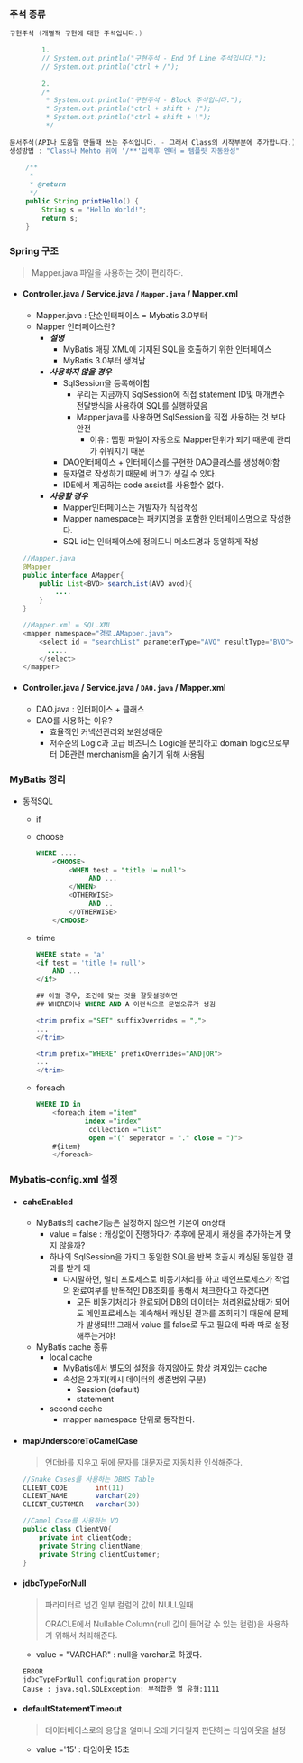 ### 주석 종류

```java
구현주석 (개별적 구현에 대한 주석입니다.)

		1. 
		// System.out.println("구현주석 - End Of Line 주석입니다.");
		// System.out.println("ctrl + /");
		
		2.
		/*
		 * System.out.println("구현주석 - Block 주석입니다.");
		 * System.out.println("ctrl + shift + /");
		 * System.out.println("ctrl + shift + \");
		 */
            
문서주석(API나 도움말 만들때 쓰는 주석입니다. - 그래서 Class의 시작부분에 추가합니다.)
생성방법 : "Class나 Mehto 위에 '/**'입력후 엔터 = 템플릿 자동완성"
	
	/**
	 * 
	 * @return
	 */
	public String printHello() {
		String s = "Hello World!";
		return s;
	}
```



### Spring 구조

> Mapper.java 파일을 사용하는 것이 편리하다.

* #### Controller.java / Service.java / `Mapper.java` / Mapper.xml

  * Mapper.java : 단순인터페이스 = Mybatis 3.0부터
  * Mapper 인터페이스란?
    * ***설명***
      * MyBatis 매핑 XML에 기재된 SQL을 호출하기 위한 인터페이스
      * MyBatis 3.0부터 생겨남
    * ***사용하지 않을 경우***
      * SqlSession을 등록해야함
        * 우리는 지금까지 SqlSession에 직접 statement ID및 매개변수 전달방식을 사용하여 SQL를 실행하였음
        * Mapper.java를 사용하면 SqlSession을 직접 사용하는 것 보다 안전
          * 이유 : 맵핑 파일이 자동으로 Mapper단위가 되기 때문에 관리가 쉬워지기 때문
      * DAO인터페이스 + 인터페이스를 구현한 DAO클래스를 생성해야함
      * 문자열로 작성하기 때문에 버그가 생길 수 있다.
      * IDE에서 제공하는 code assist를 사용할수 없다.
    * ***사용할 경우***
      * Mapper인터페이스는 개발자가 직접작성
      * Mapper namespace는 패키지명을 포함한 인터페이스명으로 작성한다.
      * SQL id는 인터페이스에 정의도니 메소드명과 동일하게 작성

  ```java
  //Mapper.java
  @Mapper
  public interface AMapper{
      public List<BVO> searchList(AVO avod){
          ....
      }
  }
  
  //Mapper.xml = SQL.XML
  <mapper namespace="경로.AMapper.java">
      <select id = "searchList" parameterType="AVO" resultType="BVO">
      	.....
      </select>
  </mapper>
  ```

  

* #### Controller.java / Service.java / `DAO.java` / Mapper.xml

  * DAO.java : 인터페이스 + 클래스
  * DAO를 사용하는 이유?
    * 효율적인 커넥션관리와 보완성때문
    * 저수준의 Logic과 고급 비즈니스 Logic을 분리하고 domain logic으로부터 DB관련 merchanism을 숨기기 위해 사용됨

  

### MyBatis 정리

* 동적SQL

  * if

  * choose

    ```sql
    WHERE ....
    	<CHOOSE>
    		<WHEN test = "title != null">
    			 AND ...
    		</WHEN>
            <OTHERWISE>
            	 AND ..
            </OTHERWISE>
        </CHOOSE>
    ```

  * trime

    ```sql
    WHERE state = 'a'
    <if test = 'title != null'>
    	AND ...
    </if>
    
    ## 이럴 경우, 조건에 맞는 것을 잘못설정하면
    ## WHERE이나 WHERE AND A 이런식으로 문법오류가 생김
    
    <trim prefix ="SET" suffixOverrides = ",">
    ...
    </trim>
    
    <trim prefix="WHERE" prefixOverrides="AND|OR">
    ...
    </trim>
    ```

  * foreach

    ```sql
    WHERE ID in
    	<foreach item ="item" 
    			index ="index" 
    			 collection ="list"
                 open ="(" seperator = "." close = ")">
        #{item}
        </foreach>
    ```

  



### Mybatis-config.xml 설정

* #### caheEnabled

  * MyBatis의 cache기능은 설정하지 않으면 기본이 on상태
    * value = false : 캐싱없이 진행하다가 추후에 문제시 캐싱을 추가하는게 맞지 않을까?
    * 하나의 SqlSession을 가지고 동일한 SQL을 반복 호출시 캐싱된 동일한 결과를 받게 돼
      * 다시말하면, 멀티 프로세스로 비동기처리를 하고 메인프로세스가 작업의 완료여부를 반복적인  DB조회를 통해서 체크한다고 하겠다면 
        * 모든 비동기처리가 완료되어 DB의 데이터는 처리완료상태가 되어도 메인프로세스는 계속해서 캐싱된 결과를 조회되기 때문에 문제가 발생돼!!! 그래서 value 를 false로 두고 필요에 따라 따로 설정해주는거야!
  * MyBatis cache 종류
    * local cache
      * MyBatis에서 별도의 설정을 하지않아도 항상 켜져있는 cache
      * 속성은 2가지(캐시 데이터의 생존범위 구분)
        * Session (default)
        * statement
    * second cache
      * mapper namespace 단위로 동작한다.

* #### mapUnderscoreToCamelCase

  >  언더바를 지우고 뒤에 문자를 대문자로 자동치환 인식해준다.

  ```java
  //Snake Cases를 사용하는 DBMS Table
  CLIENT_CODE   	int(11)
  CLIENT_NAME   	varchar(20)
  CLIENT_CUSTOMER	varchar(30)
  
  //Camel Case를 사용하는 VO
  public class ClientVO{
      private int clientCode;
      private String clientName;
      private String clientCustomer;
  }
  ```

  

* #### jdbcTypeForNull

  > 파라미터로 넘긴 일부 컬럼의 값이 NULL일때
  >
  > ORACLE에서 Nullable Column(null 값이 들어갈 수 있는 컬럼)을 사용하기 위해서 처리해준다.

  * value = "VARCHAR" : null을 varchar로 하겠다.

  ```
  ERROR
  jdbcTypeForNull configuration property
  Cause : java.sql.SQLException: 부적합한 열 유형:1111
  ```



* #### defaultStatementTimeout

  > 데이터베이스로의 응답을 얼마나 오래 기다릴지 판단하는 타임아웃을 설정

  * value ='15' : 타임아웃 15초 










